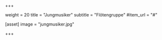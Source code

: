 +++

weight = 20
title = "Jungmusiker"
subtitle = "Flötengruppe"
#item_url = "#"

[asset]
image = "jungmusiker.jpg"

+++

